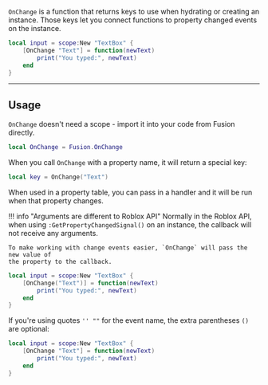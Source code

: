 `OnChange` is a function that returns keys to use when hydrating or creating an
instance. Those keys let you connect functions to property changed events on the
instance.

```Lua
local input = scope:New "TextBox" {
    [OnChange "Text"] = function(newText)
        print("You typed:", newText)
    end
}
```

-----

## Usage

`OnChange` doesn't need a scope - import it into your code from Fusion directly.

```Lua
local OnChange = Fusion.OnChange
```

When you call `OnChange` with a property name, it will return a special key:

```Lua
local key = OnChange("Text")
```

When used in a property table, you can pass in a handler and it will be run when
that property changes.

!!! info "Arguments are different to Roblox API"
	Normally in the Roblox API, when using `:GetPropertyChangedSignal()` on an
	instance, the callback will not receive any arguments.

	To make working with change events easier, `OnChange` will pass the new value of
	the property to the callback.

```Lua
local input = scope:New "TextBox" {
    [OnChange("Text")] = function(newText)
        print("You typed:", newText)
    end
}
```

If you're using quotes `'' ""` for the event name, the extra parentheses `()`
are optional:

```Lua
local input = scope:New "TextBox" {
    [OnChange "Text"] = function(newText)
        print("You typed:", newText)
    end
}
```

